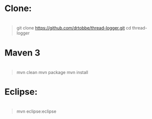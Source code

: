 #
# Clone:
#
> git clone https://github.com/drtobbe/thread-logger.git
> cd thread-logger

#
# Maven 3
#
> mvn clean
> mvn package
> mvn install

#
# Eclipse:
#
> mvn eclipse:eclipse



